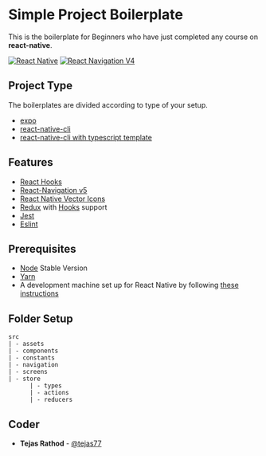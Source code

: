 # Simple Project Boilerplate

This is the boilerplate for Beginners who have just completed any course on **react-native**.

[![React Native](https://img.shields.io/badge/React%20Native-v0.62.2-green.svg)](https://facebook.github.io/react-native/)
[![React Navigation V4](https://img.shields.io/badge/React%20Navigation-v5.5.1-blue.svg)](https://reactnavigation.org/)

## Project Type

The boilerplates are divided according to type of your setup.

- [expo](expo)
- [react-native-cli](react-native)
- [react-native-cli with typescript template](react-native-typescript)

## Features

- [React Hooks](https://reactjs.org/docs/hooks-intro.html)
- [React-Navigation v5](https://reactnavigation.org/docs/getting-started)
- [React Native Vector Icons](https://github.com/oblador/react-native-vector-icons)
- [Redux](http://redux.js.org/) with [Hooks](https://react-redux.js.org/api/hooks) support
- [Jest](https://facebook.github.io/jest/)
- [Eslint](http://eslint.org/)

## Prerequisites

- [Node](https://nodejs.org) Stable Version
- [Yarn](https://yarnpkg.com/)
- A development machine set up for React Native by following [these instructions](https://facebook.github.io/react-native/docs/getting-started.html)

## Folder Setup

```
src
| - assets
| - components
| - constants
| - navigation
| - screens
| - store
      | - types
      | - actions
      | - reducers
```

## Coder

- **Tejas Rathod** - [@tejas77](https://github.com/tejas77)

